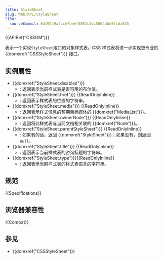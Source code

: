 ```yaml
---
title: StyleSheet
slug: Web/API/StyleSheet
l10n:
  sourceCommit: 6d194a9afcce7beef0082c1dc50644bd0fcda635
---
```


{{APIRef("CSSOM")}}

表示一个实现`StyleSheet`接口的对象样式表。CSS 样式表将进一步实现更专业的 {{domxref("CSSStyleSheet")}} 接口。

## 实例属性

- {{domxref("StyleSheet.disabled")}}
  - : 返回表示当前样式表是否可用的布尔值。
- {{domxref("StyleSheet.href")}} {{ReadOnlyInline}}
  - : 返回表示样式表的位置的字符串。
- {{domxref("StyleSheet.media")}} {{ReadOnlyInline}}
  - : 返回表示样式信息的预期目标媒体的 {{domxref("MediaList")}}。
- {{domxref("StyleSheet.ownerNode")}} {{ReadOnlyInline}}
  - : 返回将此样式表与当前文档相关联的 {{domxref("Node")}}。
- {{domxref("StyleSheet.parentStyleSheet")}} {{ReadOnlyInline}}
  - : 如果有的话，返回 {{domxref("StyleSheet")}}；如果没有，则返回 `null`。
- {{domxref("StyleSheet.title")}} {{ReadOnlyInline}}
  - : 返回表示当前样式表的咨询标题的字符串。
- {{domxref("StyleSheet.type")}}{{ReadOnlyInline}}
  - : 返回表示当前样式表的样式表语言的字符串。

## 规范

{{Specifications}}

## 浏览器兼容性

{{Compat}}

## 参见

- {{domxref("CSSStyleSheet")}}
